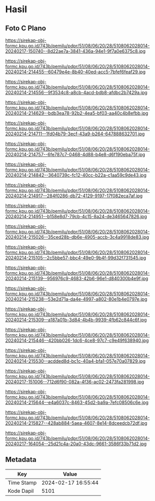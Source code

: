 # Hasil

## Foto C Plano

https://sirekap-obj-formc.kpu.go.id/743b/pemilu/pdpr/51/08/06/20/28/5108062028014-20240217-150740--8d22ae7a-3841-436a-94e1-9f7a0e6375c8.jpg

https://sirekap-obj-formc.kpu.go.id/743b/pemilu/pdpr/51/08/06/20/28/5108062028014-20240214-214455--60479e4e-8b40-40ed-acc5-7bfef6feaf29.jpg

https://sirekap-obj-formc.kpu.go.id/743b/pemilu/pdpr/51/08/06/20/28/5108062028014-20240214-214556--9f3534c8-a8cb-4acd-bdb8-afdbc2b7429a.jpg

https://sirekap-obj-formc.kpu.go.id/743b/pemilu/pdpr/51/08/06/20/28/5108062028014-20240214-214629--bdb3ea78-92b2-4ea5-bf03-aa40c4b8efbb.jpg

https://sirekap-obj-formc.kpu.go.id/743b/pemilu/pdpr/51/08/06/20/28/5108062028014-20240214-214711--1fd04b79-3ecf-43a9-b264-647888632701.jpg

https://sirekap-obj-formc.kpu.go.id/743b/pemilu/pdpr/51/08/06/20/28/5108062028014-20240214-214757--6fe787c7-0468-4d88-b4e8-d6f190eba75f.jpg

https://sirekap-obj-formc.kpu.go.id/743b/pemilu/pdpr/51/08/06/20/28/5108062028014-20240214-214842--3640739c-fc12-40cc-b22a-c1aa59c9de43.jpg

https://sirekap-obj-formc.kpu.go.id/743b/pemilu/pdpr/51/08/06/20/28/5108062028014-20240214-214917--284f0286-db72-4129-9197-17f082eca7af.jpg

https://sirekap-obj-formc.kpu.go.id/743b/pemilu/pdpr/51/08/06/20/28/5108062028014-20240214-214951--b158e8d7-79cb-4c15-8a24-de3465647826.jpg

https://sirekap-obj-formc.kpu.go.id/743b/pemilu/pdpr/51/08/06/20/28/5108062028014-20240214-215026--35ced28b-db6e-4905-accb-3c4a9918de83.jpg

https://sirekap-obj-formc.kpu.go.id/743b/pemilu/pdpr/51/08/06/20/28/5108062028014-20240214-215105--2c5bbe57-bbc4-49e0-9b4f-99d32f731545.jpg

https://sirekap-obj-formc.kpu.go.id/743b/pemilu/pdpr/51/08/06/20/28/5108062028014-20240214-215139--956976c9-4683-42b6-96e1-d840300b4e9f.jpg

https://sirekap-obj-formc.kpu.go.id/743b/pemilu/pdpr/51/08/06/20/28/5108062028014-20240214-215238--53e2d71a-da4e-4997-a802-80e1b4e0797e.jpg

https://sirekap-obj-formc.kpu.go.id/743b/pemilu/pdpr/51/08/06/20/28/5108062028014-20240214-215309--a187a01b-3d84-4b4b-9939-4fb62c844c6f.jpg

https://sirekap-obj-formc.kpu.go.id/743b/pemilu/pdpr/51/08/06/20/28/5108062028014-20240214-215446--420bb026-1dc6-4ce8-97c7-c9e49f638940.jpg

https://sirekap-obj-formc.kpu.go.id/743b/pemilu/pdpr/51/08/06/20/28/5108062028014-20240214-215530--acdded8d-bc1c-40a4-bfa1-057e70a07829.jpg

https://sirekap-obj-formc.kpu.go.id/743b/pemilu/pdpr/51/08/06/20/28/5108062028014-20240217-151006--712d6f90-082a-4f36-ac02-2473fa281998.jpg

https://sirekap-obj-formc.kpu.go.id/743b/pemilu/pdpr/51/08/06/20/28/5108062028014-20240214-215644--e4a6037c-8463-45d2-ba9a-7efc08506c6e.jpg

https://sirekap-obj-formc.kpu.go.id/743b/pemilu/pdpr/51/08/06/20/28/5108062028014-20240214-215827--428ab884-5aea-4607-8e14-8dceedcb72df.jpg

https://sirekap-obj-formc.kpu.go.id/743b/pemilu/pdpr/51/08/06/20/28/5108062028014-20240217-164054--25d21c4a-20a0-43dc-9661-3586f33b71d2.jpg


## Metadata

| Key        | Value               |
| ---------- | ------------------- |
| Time Stamp | 2024-02-17 16:55:44 |
| Kode Dapil | 5101                |



